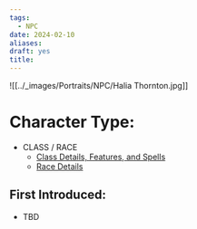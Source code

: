 ```yaml
---
tags:
  - NPC
date: 2024-02-10
aliases: 
draft: yes
title:
---
```

![[../_images/Portraits/NPC/Halia Thornton.jpg]]
# Character Type:
- CLASS / RACE
	- [Class Details, Features, and Spells](https://www.dndbeyond.com/classes/)
	- [Race Details](https://www.dndbeyond.com/races/)
## First Introduced:
 * TBD